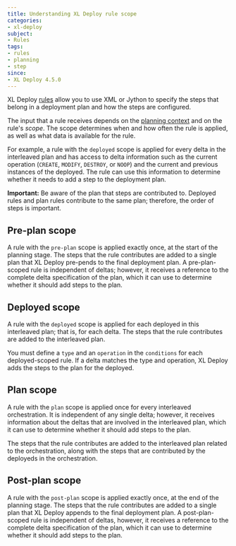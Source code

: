 ```yaml
---
title: Understanding XL Deploy rule scope
categories:
- xl-deploy
subject:
- Rules
tags:
- rules
- planning
- step
since:
- XL Deploy 4.5.0
---
```


XL Deploy [rules](/xl-deploy/concept/understanding-xl-deploy-rules.html) allow you to use XML or Jython to specify the steps that belong in a deployment plan and how the steps are configured.

The input that a rule receives depends on the [planning context](/xl-deploy/concept/understanding-the-xl-deploy-planning-phase.html) and on the rule's *scope*. The scope determines when and how often the rule is applied, as well as what data is available for the rule.

For example, a rule with the `deployed` scope is applied for every delta in the interleaved plan and has access to delta information such as the current operation (`CREATE`, `MODIFY`, `DESTROY`, or `NOOP`) and the current and previous instances of the deployed. The rule can use this information to determine whether it needs to add a step to the deployment plan.

**Important:** Be aware of the plan that steps are contributed to. Deployed rules and plan rules contribute to the same plan; therefore, the order of steps is important.

## Pre-plan scope

A rule with the `pre-plan` scope is applied exactly once, at the start of the planning stage. The steps that the rule contributes are added to a single plan that XL Deploy pre-pends to the final deployment plan. A pre-plan-scoped rule is independent of deltas; however, it receives a reference to the complete delta specification of the plan, which it can use to determine whether it should add steps to the plan.

## Deployed scope

A rule with the `deployed` scope is applied for each deployed in this interleaved plan; that is, for each delta. The steps that the rule contributes are added to the interleaved plan.

You must define a `type` and an `operation` in the `conditions` for each deployed-scoped rule. If a delta matches the type and operation, XL Deploy adds the steps to the plan for the deployed.

## Plan scope

A rule with the `plan` scope is applied once for every interleaved orchestration. It is independent of any single delta; however, it receives information about the deltas that are involved in the interleaved plan, which it can use to determine whether it should add steps to the plan.

The steps that the rule contributes are added to the interleaved plan related to the orchestration, along with the steps that are contributed by the deployeds in the orchestration.

## Post-plan scope

A rule with the `post-plan` scope is applied exactly once, at the end of the planning stage. The steps that the rule contributes are added to a single plan that XL Deploy appends to the final deployment plan. A post-plan-scoped rule is independent of deltas, however, it receives a reference to the complete delta specification of the plan, which it can use to determine whether it should add steps to the plan.
